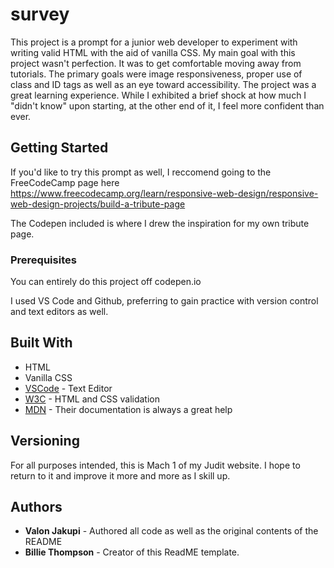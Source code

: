 # survey
This project is a prompt for a junior web developer to experiment with writing valid HTML with the aid of vanilla CSS. My main goal with this project wasn't perfection. It was to get comfortable moving away from tutorials. The primary goals were image responsiveness, proper use of class and ID tags as well as an eye toward accessibility. The project was a great learning experience. While I exhibited a brief shock at how much I "didn't know" upon starting, at the other end of it, I feel more confident than ever.

## Getting Started

If you'd like to try this prompt as well, I reccomend going to the FreeCodeCamp page here https://www.freecodecamp.org/learn/responsive-web-design/responsive-web-design-projects/build-a-tribute-page 

The Codepen included is where I drew the inspiration for my own tribute page. 

### Prerequisites

You can entirely do this project off codepen.io 

I used VS Code and Github, preferring to gain practice with version control and text editors as well.

## Built With
* HTML
* Vanilla CSS
* [VSCode](https://code.visualstudio.com/) - Text Editor
* [W3C](https://validator.w3.org/) - HTML and CSS validation 
* [MDN](https://developer.mozilla.org/en-US/) - Their documentation is always a great help 


## Versioning

For all purposes intended, this is Mach 1 of my Judit website. I hope to return to it and improve it more and more as I skill up. 

## Authors
* **Valon Jakupi** - Authored all code as well as the original contents of the README
* **Billie Thompson** - Creator of this ReadME template.
